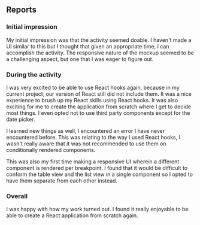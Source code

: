 ## Reports

### Initial impression
My initial impression was that the activity seemed doable. I haven't made a UI similar to this but I thought that given an appropriate time, I can accomplish the activity. The responsive nature of the mockup seemed to be a challenging aspect, but one that I was eager to figure out.

### During the activity
I was very excited to be able to use React hooks again, because in my current project, our version of React still did not include them. It was a nice experience to brush up my React skills using React hooks. It was also exciting for me to create the application from scratch where I get to decide most things. I even opted not to use third party components except for the date picker.

I learned new things as well, I encountered an error I have never encountered before. This was relating to the way I used React hooks, I wasn't really aware that it was not recommended to use them on conditionally rendered components.

This was also my first time making a responsive UI wherein a different component is rendered per breakpoint. I found that it would be difficult to conform the table view and the list view in a single component so I opted to have them separate from each other instead.

### Overall
I was happy with how my work turned out. I found it really enjoyable to be able to create a React application from scratch again.